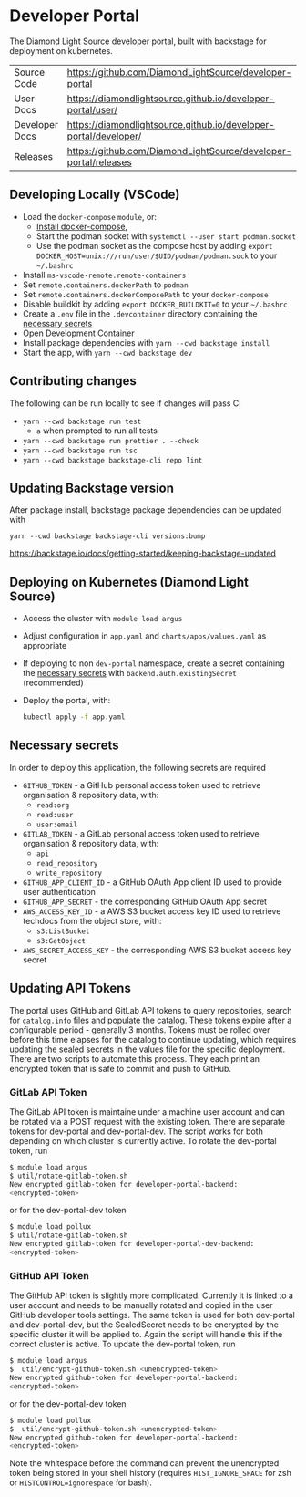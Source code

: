 # Developer Portal

The Diamond Light Source developer portal, built with backstage for deployment on kubernetes.

|                |                                                                    |
| -------------- | ------------------------------------------------------------------ |
| Source Code    | <https://github.com/DiamondLightSource/developer-portal>           |
| User Docs      | <https://diamondlightsource.github.io/developer-portal/user/>      |
| Developer Docs | <https://diamondlightsource.github.io/developer-portal/developer/> |
| Releases       | <https://github.com/DiamondLightSource/developer-portal/releases>  |

## Developing Locally (VSCode)

- Load the `docker-compose` `module`, or:
  - [Install docker-compose](https://docs.docker.com/compose/install/other/),
  - Start the podman socket with `systemctl --user start podman.socket`
  - Use the podman socket as the compose host by adding `export DOCKER_HOST=unix:///run/user/$UID/podman/podman.sock` to your `~/.bashrc`
- Install `ms-vscode-remote.remote-containers`
- Set `remote.containers.dockerPath` to `podman`
- Set `remote.containers.dockerComposePath` to your `docker-compose`
- Disable buildkit by adding `export DOCKER_BUILDKIT=0` to your `~/.bashrc`
- Create a `.env` file in the `.devcontainer` directory containing the [necessary secrets](#necessary-secrets)
- Open Development Container
- Install package dependencies with `yarn --cwd backstage install`
- Start the app, with `yarn --cwd backstage dev`

## Contributing changes

The following can be run locally to see if changes will pass CI

- `yarn --cwd backstage run test`
  - `a` when prompted to run all tests
- `yarn --cwd backstage run prettier . --check`
- `yarn --cwd backstage run tsc`
- `yarn --cwd backstage backstage-cli repo lint`

## Updating Backstage version

After package install, backstage package dependencies can be updated with

`yarn --cwd backstage backstage-cli versions:bump`

https://backstage.io/docs/getting-started/keeping-backstage-updated

## Deploying on Kubernetes (Diamond Light Source)

- Access the cluster with `module load argus`
- Adjust configuration in `app.yaml` and `charts/apps/values.yaml` as appropriate
- If deploying to non `dev-portal` namespace, create a secret containing the [necessary secrets](#necessary-secrets) with `backend.auth.existingSecret` (recommended)
- Deploy the portal, with:

  ```sh
  kubectl apply -f app.yaml
  ```

## Necessary secrets

In order to deploy this application, the following secrets are required

- `GITHUB_TOKEN` - a GitHub personal access token used to retrieve organisation & repository data, with:
  - `read:org`
  - `read:user`
  - `user:email`
- `GITLAB_TOKEN` - a GitLab personal access token used to retrieve organisation & repository data, with:
  - `api`
  - `read_repository`
  - `write_repository`
- `GITHUB_APP_CLIENT_ID` - a GitHub OAuth App client ID used to provide user authentication
- `GITHUB_APP_SECRET` - the corresponding GitHub OAuth App secret
- `AWS_ACCESS_KEY_ID` - a AWS S3 bucket access key ID used to retrieve techdocs from the object store, with:
  - `s3:ListBucket`
  - `s3:GetObject`
- `AWS_SECRET_ACCESS_KEY` - the corresponding AWS S3 bucket access key secret

## Updating API Tokens

The portal uses GitHub and GitLab API tokens to query repositories, search for
`catalog.info` files and populate the catalog. These tokens expire after a configurable
period - generally 3 months. Tokens must be rolled over before this time elapses for the
catalog to continue updating, which requires updating the sealed secrets in the values
file for the specific deployment.  There are two scripts to automate this process. They
each print an encrypted token that is safe to commit and push to GitHub.

### GitLab API Token

The GitLab API token is maintaine under a machine user account and can be rotated via a
POST request with the existing token. There are separate tokens for dev-portal and
dev-portal-dev. The script works for both depending on which cluster is currently
active. To rotate the dev-portal token, run

```bash
$ module load argus
$ util/rotate-gitlab-token.sh
New encrypted gitlab-token for developer-portal-backend:
<encrypted-token>
```

or for the dev-portal-dev token

```bash
$ module load pollux
$ util/rotate-gitlab-token.sh
New encrypted gitlab-token for developer-portal-dev-backend:
<encrypted-token>
```

### GitHub API Token

The GitHub API token is slightly more complicated. Currently it is linked to a user
account and needs to be manually rotated and copied in the user GitHub developer tools
settings. The same token is used for both dev-portal and dev-portal-dev, but the
SealedSecret needs to be encrypted by the specific cluster it will be applied to.
Again the script will handle this if the correct cluster is active. To update the
dev-portal token, run

```bash
$ module load argus
$  util/encrypt-github-token.sh <unencrypted-token>
New encrypted github-token for developer-portal-backend:
<encrypted-token>
```

or for the dev-portal-dev token

```bash
$ module load pollux
$  util/encrypt-github-token.sh <unencrypted-token>
New encrypted github-token for developer-portal-backend:
<encrypted-token>
```

Note the whitespace before the command can prevent the unencrypted token being stored in
your shell history (requires `HIST_IGNORE_SPACE` for zsh or `HISTCONTROL=ignorespace`
for bash).
